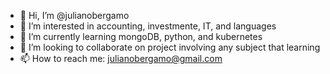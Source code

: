 - 👋 Hi, I’m @julianobergamo
- 👀 I’m interested in accounting, investmente, IT, and languages
- 🌱 I’m currently learning mongoDB, python, and kubernetes
- 💞️ I’m looking to collaborate on project involving any subject that learning
- 📫 How to reach me: julianobergamo@gmail.com

<!---
julianobergamo/julianobergamo is a ✨ special ✨ repository because its `README.md` (this file) appears on your GitHub profile.
You can click the Preview link to take a look at your changes.
--->
